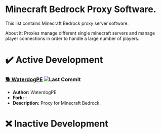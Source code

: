 # Minecraft Bedrock Proxy Software.
This list contains Minecraft Bedrock proxy server software.

About it: Proxies manage different single minecraft servers and manage player connections in order to handle a large number of players.

# ✔️ Active Development
### [🐕 WaterdogPE](https://github.com/WaterdogPE/WaterdogPE) ![Last Commit](https://img.shields.io/github/last-commit/WaterdogPE/WaterdogPE?style=flat-square)
- **Author:** WaterdogPE
- **Fork:** -
- **Description:** Proxy for Minecraft Bedrock.

# ❌ Inactive Development
